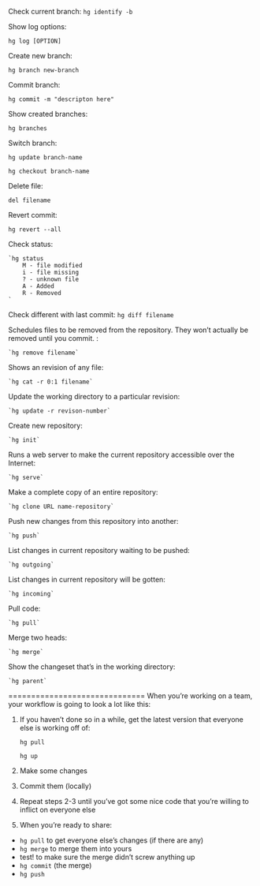 Check current branch: `hg identify -b`
        
Show log options:
    
  `hg log [OPTION]`
  
Create new branch:
    
  `hg branch new-branch`
  
Commit branch: 
    
  `hg commit -m "descripton here" `
  
Show created branches: 
    
  `hg branches`
  
Switch branch: 
  
  `hg update branch-name`
  
  `hg checkout branch-name`
  
Delete file:  

  `del filename`

Revert commit:  

  `hg revert --all`
  
Check status:  

    `hg status
        M - file modified
        i - file missing
        ? - unknown file
        A - Added
        R - Removed
    `
Check different with last commit: `hg diff filename`

Schedules files to be removed from the repository. They won’t actually be removed until you commit. : 

    `hg remove filename`
  
Shows an revision of any file: 

    `hg cat -r 0:1 filename`
  
Update the working directory to a particular revision: 

    `hg update -r revison-number`

Create new repository:

    `hg init`
  
Runs a web server to make the current repository accessible over the Internet:

    `hg serve`
  
Make a complete copy of an entire repository:

    `hg clone URL name-repository`
  
Push new changes from this repository into another:

    `hg push`
List changes in current repository waiting to be pushed:

    `hg outgoing`
  
List changes in current repository will be gotten:

    `hg incoming`
  
Pull code:

    `hg pull`
  
Merge two heads:

    `hg merge`
  
Show the changeset that’s in the working directory:

    `hg parent`

==============================
When you’re working on a team, your workflow is going to look a lot like this:

1. If you haven’t done so in a while, get the latest version that everyone else is working off of:

    `hg pull`
  
    `hg up`
  
2. Make some changes

3. Commit them (locally)

4. Repeat steps 2-3 until you’ve got some nice code that you’re willing to inflict on everyone else

5. When you’re ready to share:

- `hg pull` to get everyone else’s changes (if there are any)
- `hg merge` to merge them into yours
- test! to make sure the merge didn’t screw anything up
- `hg commit` (the merge)
- `hg push`

